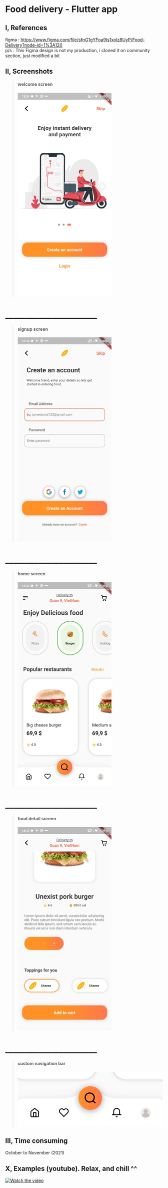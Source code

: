 # Food delivery - Flutter app

## I, References

figma : https://www.figma.com/file/sfnG1gYFoa9Is1xolz8UyP/Food-Delivery?node-id=1%3A120
</br>
p/s : This Figma design is not my production, i cloned it on community section, just modified a bit

## II, Screenshots

> <h4>welcome screen</h4>
>   <img src="preview image/splash.jpg" width="300">

  <h1>______________________</h1>

> <h4>signup screen</h4>
>   <img src="preview image/signup.jpg" width="300">

  <h1>______________________</h1>

> <h4>home screen</h4>
>   <img src="preview image/home.jpg" width="300">

  <h1>______________________</h1>

> <h4>food detail screen</h4>
> <img src="preview image/detail.jpg" width="300">

  <h1>______________________</h1>

> <h4>custom navigation bar</h4>
> <img src="preview image/navbar.png">

## III, Time consuming

October to November (2021)

## X, Examples (youtube). Relax, and chill ^^

[![Watch the video](https://icdn.digitaltrends.com/image/digitaltrends/grubhub-2.jpg)](https://www.youtube.com/watch?v=dQw4w9WgXcQ)
